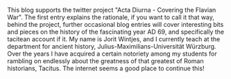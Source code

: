 This blog supports the twitter project "Acta Diurna - Covering the Flavian War". The first entry explains the rationale, if you want to call it that way, behind the project, further occasional blog entries will cover interesting bits and pieces on the history of the fascinating year AD 69, and specifically the tacitean account if it.
My name is Jorit Wintjes, and I currently teach at the department for ancient history, Julius-Maximilians-Universität Würzburg. Over the years I have acquired a certain notoriety among my students for rambling on endlessly about the greatness of that greatest of Roman historians, Tacitus. The internet seems a good place to continue this!
